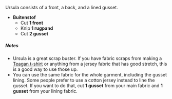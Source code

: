 Ursula consists of a front, a back, and a lined gusset.

 - **Buitenstof**
   - Cut **1 front**
   - Knip **1 rugpand**
   - Cut **2 gusset**

<Note>

##### Notes
  
- Ursula is a great scrap buster. If you have fabric scraps from making a [Teagan t-shirt](/designs/teagan/) or anything from a jersey fabric that has good stretch, this is a good way to use those up.
- You can use the same fabric for the whole garment, including the gusset lining. Some people prefer to use a cotton jersey instead to line the gusset. If you want to do that, cut **1 gusset** from your main fabric and **1 gusset** from your lining fabric.

</Note>

